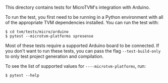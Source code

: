 <!--- Licensed to the Apache Software Foundation (ASF) under one -->
<!--- or more contributor license agreements.  See the NOTICE file -->
<!--- distributed with this work for additional information -->
<!--- regarding copyright ownership.  The ASF licenses this file -->
<!--- to you under the Apache License, Version 2.0 (the -->
<!--- "License"); you may not use this file except in compliance -->
<!--- with the License.  You may obtain a copy of the License at -->

<!---   http://www.apache.org/licenses/LICENSE-2.0 -->

<!--- Unless required by applicable law or agreed to in writing, -->
<!--- software distributed under the License is distributed on an -->
<!--- "AS IS" BASIS, WITHOUT WARRANTIES OR CONDITIONS OF ANY -->
<!--- KIND, either express or implied.  See the License for the -->
<!--- specific language governing permissions and limitations -->
<!--- under the License. -->

This directory contains tests for MicroTVM's integration with Arduino.

To run the test, you first need to be running in a Python environment with
all of the appropriate TVM dependencies installed. You can run the test with:

```
$ cd tvm/tests/micro/arduino
$ pytest --microtvm-platforms spresense
```

Most of these tests require a supported Arduino board to be connected.
If you don't want to run these tests, you can pass the flag
`--test-build-only` to only test project generation and compilation.

To see the list of supported values for `----microtvm-platforms`, run:
```
$ pytest --help
```
